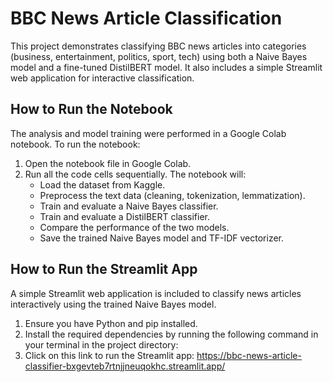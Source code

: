 # BBC News Article Classification

This project demonstrates classifying BBC news articles into categories (business, entertainment, politics, sport, tech) using both a Naive Bayes model and a fine-tuned DistilBERT model. It also includes a simple Streamlit web application for interactive classification.

## How to Run the Notebook

The analysis and model training were performed in a Google Colab notebook. To run the notebook:

1.  Open the notebook file in Google Colab.
2.  Run all the code cells sequentially. The notebook will:
    *   Load the dataset from Kaggle.
    *   Preprocess the text data (cleaning, tokenization, lemmatization).
    *   Train and evaluate a Naive Bayes classifier.
    *   Train and evaluate a DistilBERT classifier.
    *   Compare the performance of the two models.
    *   Save the trained Naive Bayes model and TF-IDF vectorizer.

## How to Run the Streamlit App

A simple Streamlit web application is included to classify news articles interactively using the trained Naive Bayes model.

1.  Ensure you have Python and pip installed.
2.  Install the required dependencies by running the following command in your terminal in the project directory:
3.  Click on this link to run the Streamlit app: https://bbc-news-article-classifier-bxgevteb7rtnjjneuqokhc.streamlit.app/
